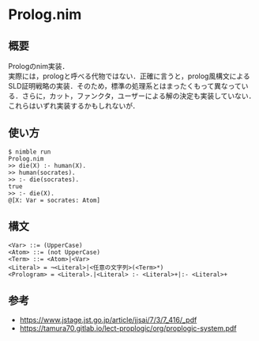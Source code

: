 # Prolog.nim

## 概要
Prologのnim実装．  
実際には，prologと呼べる代物ではない．正確に言うと，prolog風構文によるSLD証明戦略の実装．そのため，標準の処理系とはまったくもって異なっている．さらに，カット，ファンクタ，ユーザーによる解の決定も実装していない．これらはいずれ実装するかもしれないが．

## 使い方
```
$ nimble run
Prolog.nim
>> die(X) :- human(X).
>> human(socrates).
>> :- die(socrates).
true
>> :- die(X).
@[X: Var = socrates: Atom]
```

## 構文
```
<Var> ::= (UpperCase)
<Atom> ::= (not UpperCase)
<Term> ::= <Atom>|<Var>
<Literal> = ¬<Literal>|<任意の文字列>(<Term>*)
<Prologram> = <Literal>.|<Literal> :- <Literal>+|:- <Literal>+
```

## 参考
- https://www.jstage.jst.go.jp/article/jjsai/7/3/7_416/_pdf
- https://tamura70.gitlab.io/lect-proplogic/org/proplogic-system.pdf
